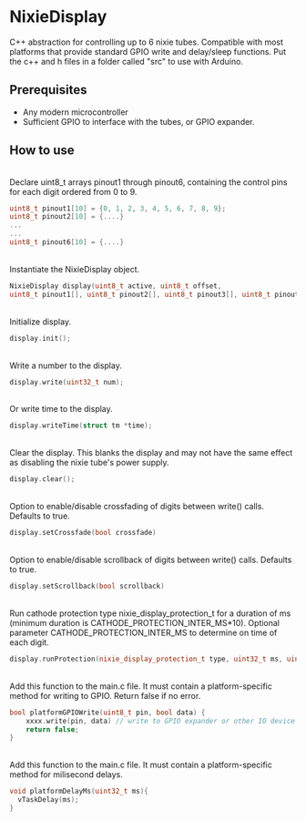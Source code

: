 # NixieDisplay

C++ abstraction for controlling up to 6 nixie tubes. Compatible with most platforms that provide standard GPIO write and delay/sleep functions. Put the c++ and h files in a folder called "src" to use with Arduino.

## Prerequisites
* Any modern microcontroller 
* Sufficient GPIO to interface with the tubes, or GPIO expander.


## How to use
\
Declare uint8_t arrays pinout1 through pinout6, containing the control pins for each digit ordered from 0 to 9.
```C++
uint8_t pinout1[10] = {0, 1, 2, 3, 4, 5, 6, 7, 8, 9};
uint8_t pinout2[10] = {....}
...
...
uint8_t pinout6[10] = {....}
```
\
Instantiate the NixieDisplay object.
```C++
NixieDisplay display(uint8_t active, uint8_t offset, 
uint8_t pinout1[], uint8_t pinout2[], uint8_t pinout3[], uint8_t pinout4[], uint8_t pinout5[], uint8_t pinout6[]);
```
\
Initialize display.
```C++
display.init();
```
\
Write a number to the display.
```C++
display.write(uint32_t num);
```
\
Or write time to the display.
```C++
display.writeTime(struct tm *time);
```
\
Clear the display. This blanks the display and may not have the same effect as disabling the nixie tube's power supply.
```C++
display.clear();
```
\
Option to enable/disable crossfading of digits between write() calls. Defaults to true.
```C++
display.setCrossfade(bool crossfade)
```
\
Option to enable/disable scrollback of digits between write() calls. Defaults to true.
```C++
display.setScrollback(bool scrollback)
```
\
Run cathode protection type nixie_display_protection_t for a duration of ms (minimum duration is CATHODE_PROTECTION_INTER_MS*10). Optional parameter CATHODE_PROTECTION_INTER_MS to determine on time of each digit.
```C++
display.runProtection(nixie_display_protection_t type, uint32_t ms, uint32_t CATHODE_PROTECTION_INTER_MS = 15);
```
\
Add this function to the main.c file. It must contain a platform-specific method for writing to GPIO. Return false if no error.
```C++
bool platformGPIOWrite(uint8_t pin, bool data) {
    xxxx.write(pin, data) // write to GPIO expander or other IO device
    return false;
}
```
\
Add this function to the main.c file. It must contain a platform-specific method for milisecond delays.
```C++
void platformDelayMs(uint32_t ms){
  vTaskDelay(ms);
}

```
